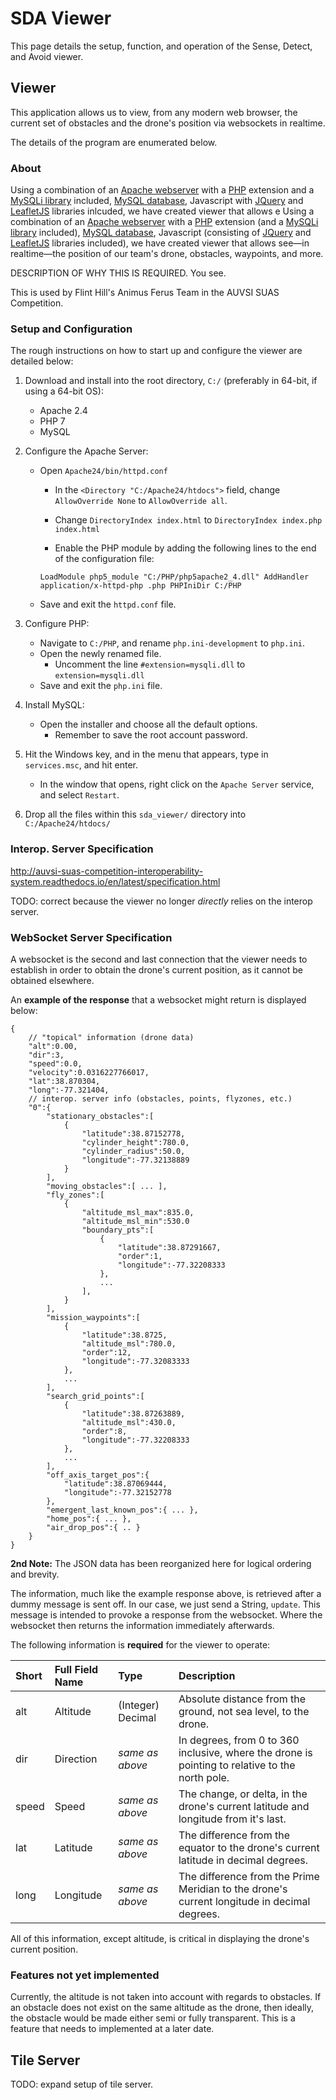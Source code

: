# SDA Viewer

This page details the setup, function, and operation of the Sense, Detect, and Avoid viewer.

## Viewer

This application allows us to view, from any modern web browser, the current
set of obstacles and the drone's position via websockets in realtime.

The details of the program are enumerated below.

### About

Using a combination of an [Apache webserver](https://www.apache.org/) with a [PHP](https://php.net/) extension and a [MySQLi library](https://php.net/manual/en/book.mysqli.php) included, [MySQL database](https://www.mysql.com/), Javascript with [JQuery](https://jquery.com/) and [LeafletJS](http://leafletjs.com/) libraries inlcuded, we have created viewer that allows e
Using a combination of an [Apache webserver](https://www.apache.org/) with a [PHP](https://php.net/) extension (and a [MySQLi library](https://php.net/manual/en/book.mysqli.php) included), [MySQL database](https://www.mysql.com/), Javascript (consisting of [JQuery](https://jquery.com/) and [LeafletJS](http://leafletjs.com/) libraries included), we have created viewer that allows see—in realtime—the position of our team's drone, obstacles, waypoints, and more.

DESCRIPTION OF WHY THIS IS REQUIRED. You see.

This is used by Flint Hill's Animus Ferus Team in the AUVSI SUAS Competition.

### Setup and Configuration

The rough instructions on how to start up and configure the viewer are detailed below:

1. Download and install into the root directory, `C:/` (preferably in 64-bit, if using a 64-bit OS):
	- Apache 2.4
	- PHP 7
	- MySQL
2. Configure the Apache Server:
	- Open `Apache24/bin/httpd.conf`
		- In the `<Directory "C:/Apache24/htdocs">` field, change  `AllowOverride None` to `AllowOverride all`.

		- Change `DirectoryIndex index.html` to `DirectoryIndex index.php index.html`

		- Enable the PHP module by adding the following lines to the end of the configuration file:

		`LoadModule php5_module "C:/PHP/php5apache2_4.dll"
		AddHandler application/x-httpd-php .php
		PHPIniDir C:/PHP`
	- Save and exit the `httpd.conf` file.

3. Configure PHP:
	- Navigate to `C:/PHP`, and rename `php.ini-development` to `php.ini`.
	- Open the newly renamed file.
		- Uncomment the line `#extension=mysqli.dll` to `extension=mysqli.dll`
	- Save and exit the `php.ini` file.
4. Install MySQL:
	- Open the installer and choose all the default options.
		- Remember to save the root account password.
5. Hit the Windows key, and in the menu that appears, type in `services.msc`, and hit enter.
	- In the window that opens, right click on the `Apache Server` service, and select `Restart`.
6. Drop all the files within this `sda_viewer/` directory into `C:/Apache24/htdocs/`

### Interop. Server Specification


http://auvsi-suas-competition-interoperability-system.readthedocs.io/en/latest/specification.html

TODO: correct because the viewer no longer _directly_ relies on the interop server.

### WebSocket Server Specification


A websocket is the second and last connection that the viewer needs to establish in order to obtain the drone's current position, as it cannot be obtained elsewhere.

An **example of the response** that a websocket might return is displayed below:

```
{
    // "topical" information (drone data)
    "alt":0.00,
    "dir":3,
    "speed":0.0,
    "velocity":0.0316227766017,
    "lat":38.870304,
    "long":-77.321404,
    // interop. server info (obstacles, points, flyzones, etc.)
    "0":{
        "stationary_obstacles":[
            {
                "latitude":38.87152778,
                "cylinder_height":780.0,
                "cylinder_radius":50.0,
                "longitude":-77.32138889
            }
        ],
        "moving_obstacles":[ ... ],
        "fly_zones":[
            {
                "altitude_msl_max":835.0,
				"altitude_msl_min":530.0
                "boundary_pts":[
                    {
                        "latitude":38.87291667,
                        "order":1,
                        "longitude":-77.32208333
                    },
                    ...
                ],
            }
        ],
        "mission_waypoints":[
            {
                "latitude":38.8725,
                "altitude_msl":780.0,
                "order":12,
                "longitude":-77.32083333
            },
            ...
        ],
        "search_grid_points":[
            {
                "latitude":38.87263889,
                "altitude_msl":430.0,
                "order":8,
                "longitude":-77.32208333
            },
            ...
        ],
		"off_axis_target_pos":{
            "latitude":38.87069444,
            "longitude":-77.32152778
        },
        "emergent_last_known_pos":{ ... },
        "home_pos":{ ... },
        "air_drop_pos":{ .. }
    }
}
```


**2nd Note:** The JSON data has been reorganized here for logical ordering and brevity.

The information, much like the example response above, is retrieved after a dummy message is sent off. In our case, we just send a String, `update`. This message is intended to provoke a response from the websocket. Where the websocket then returns the information immediately afterwards.

The following information is **required** for the viewer to operate:

| Short | Full Field Name | Type              | Description |
| :---- | :-------------- | :---------------- | :---------- |
| alt   | Altitude        | (Integer) Decimal | Absolute distance from the ground, not sea level, to the drone. |
| dir   | Direction       | _same as above_   | In degrees, from 0 to 360 inclusive, where the drone is pointing to relative to the north pole. |
| speed | Speed           | _same as above_   | The change, or delta, in the drone's current latitude and longitude from it's last. |
| lat   | Latitude        | _same as above_   | The difference from the equator to the drone's current latitude in decimal degrees.
| long  | Longitude       | _same as above_   | The difference from the Prime Meridian to the drone's current longitude in decimal degrees. |

All of this information, except altitude, is critical in displaying the drone's current position.

### Features not yet implemented

Currently, the altitude is not taken into account with regards to obstacles. If an obstacle does not exist on the same altitude as the drone, then ideally, the obstacle would be made either semi or fully transparent. This is a feature that needs to implemented at a later date.

## Tile Server

TODO: expand setup of tile server.
